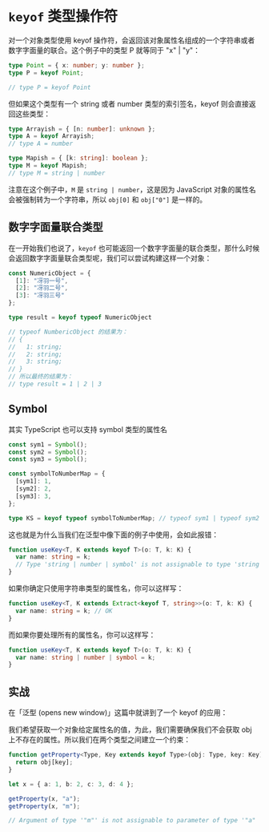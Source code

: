 # `keyof` 类型操作符

对一个对象类型使用 keyof 操作符，会返回该对象属性名组成的一个字符串或者数字字面量的联合。这个例子中的类型 P 就等同于 "x" | "y"：

```ts
type Point = { x: number; y: number };
type P = keyof Point;

// type P = keyof Point
```

但如果这个类型有一个 string 或者 number 类型的索引签名，keyof 则会直接返回这些类型：

```ts
type Arrayish = { [n: number]: unknown };
type A = keyof Arrayish;
// type A = number

type Mapish = { [k: string]: boolean };
type M = keyof Mapish;
// type M = string | number
```

注意在这个例子中，`M` 是 `string | number`，这是因为 JavaScript 对象的属性名会被强制转为一个字符串，所以 `obj[0]` 和 `obj["0"]` 是一样的。

## 数字字面量联合类型

在一开始我们也说了，`keyof` 也可能返回一个数字字面量的联合类型，那什么时候会返回数字字面量联合类型呢，我们可以尝试构建这样一个对象：

```ts
const NumericObject = {
  [1]: "冴羽一号",
  [2]: "冴羽二号",
  [3]: "冴羽三号"
};

type result = keyof typeof NumericObject

// typeof NumbericObject 的结果为：
// {
//   1: string;
//   2: string;
//   3: string;
// }
// 所以最终的结果为：
// type result = 1 | 2 | 3
```

## Symbol

其实 TypeScript 也可以支持 symbol 类型的属性名

```ts
const sym1 = Symbol();
const sym2 = Symbol();
const sym3 = Symbol();

const symbolToNumberMap = {
  [sym1]: 1,
  [sym2]: 2,
  [sym3]: 3,
};

type KS = keyof typeof symbolToNumberMap; // typeof sym1 | typeof sym2 | typeof sym3
```

这也就是为什么当我们在泛型中像下面的例子中使用，会如此报错：

```ts
function useKey<T, K extends keyof T>(o: T, k: K) {
  var name: string = k;
  // Type 'string | number | symbol' is not assignable to type 'string'.
}
```

如果你确定只使用字符串类型的属性名，你可以这样写：

```ts
function useKey<T, K extends Extract<keyof T, string>>(o: T, k: K) {
  var name: string = k; // OK
}
```

而如果你要处理所有的属性名，你可以这样写：

```ts
function useKey<T, K extends keyof T>(o: T, k: K) {
  var name: string | number | symbol = k;
}
```

## 实战

在「泛型 (opens new window)」这篇中就讲到了一个 keyof 的应用：

我们希望获取一个对象给定属性名的值，为此，我们需要确保我们不会获取 obj 上不存在的属性。所以我们在两个类型之间建立一个约束：

```ts
function getProperty<Type, Key extends keyof Type>(obj: Type, key: Key) {
  return obj[key];
}

let x = { a: 1, b: 2, c: 3, d: 4 };

getProperty(x, "a");
getProperty(x, "m");

// Argument of type '"m"' is not assignable to parameter of type '"a" | "b" | "c" | "d"'.
```
